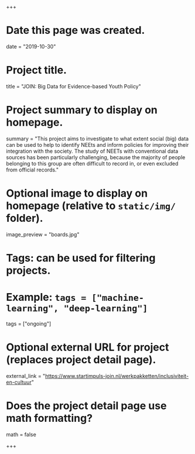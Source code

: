 +++
# Date this page was created.
date = "2019-10-30"

# Project title.
title = "JOIN: Big Data for Evidence-based Youth Policy"

# Project summary to display on homepage.
summary = "This project aims to investigate to what extent social (big) data can be used to help to identify NEEts and inform policies for improving their integration with the society. The study of NEETs with conventional data sources has been particularly challenging, because the majority of people belonging to this group are often difficult to record in, or even excluded from official records."

# Optional image to display on homepage (relative to `static/img/` folder).
image_preview = "boards.jpg"

# Tags: can be used for filtering projects.
# Example: `tags = ["machine-learning", "deep-learning"]`
tags = ["ongoing"]

# Optional external URL for project (replaces project detail page).
external_link = "https://www.startimpuls-join.nl/werkpakketten/inclusiviteit-en-cultuur"

# Does the project detail page use math formatting?
math = false

+++

